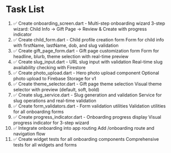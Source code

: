 # Task List

1. ✅ Create onboarding_screen.dart - Multi-step onboarding wizard
3-step wizard: Child Info → Gift Page → Review & Create with progress indicator
2. ✅ Create child_form.dart - Child profile creation form
Form for child info with firstName, lastName, dob, and slug validation
3. ✅ Create gift_page_form.dart - Gift page customization form
Form for headline, blurb, theme selection with real-time preview
4. ✅ Create slug_input.dart - URL slug input with validation
Real-time slug availability checking with Firestore
5. ✅ Create photo_upload.dart - Hero photo upload component
Optional photo upload to Firebase Storage for v1
6. ✅ Create theme_selector.dart - Gift page theme selection
Visual theme selector with preview (default, soft, bold)
7. ✅ Create slug_service.dart - Slug generation and validation
Service for slug operations and real-time validation
8. ✅ Create form_validators.dart - Form validation utilities
Validation utilities for all onboarding forms
9. ✅ Create progress_indicator.dart - Onboarding progress display
Visual progress indicator for 3-step wizard
10. ✅ Integrate onboarding into app routing
Add /onboarding route and navigation flow
11. ✅ Create widget tests for all onboarding components
Comprehensive tests for all widgets and forms

